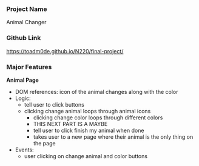 ### Project Name

Animal Changer

### Github Link

https://toadm0de.github.io/N220/final-project/

### Major Features

**Animal Page**

- DOM references: icon of the animal changes along with the color
- Logic:
  - tell user to click buttons
  - clicking change animal loops through animal icons
    - clicking change color loops through different colors
    - THIS NEXT PART IS A MAYBE
    - tell user to click finish my animal when done
    - takes user to a new page where their animal is the only thing on the page
- Events:
  - user clicking on change animal and color buttons
